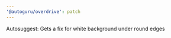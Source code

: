 ```yaml
---
'@autoguru/overdrive': patch
---
```


Autosuggest: Gets a fix for white background under round edges
